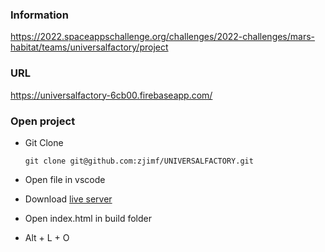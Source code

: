 ### Information
https://2022.spaceappschallenge.org/challenges/2022-challenges/mars-habitat/teams/universalfactory/project

### URL

https://universalfactory-6cb00.firebaseapp.com/

### Open project
- Git Clone

  ```
  git clone git@github.com:zjimf/UNIVERSALFACTORY.git
  ```

- Open file in vscode

- Download [live server](https://marketplace.visualstudio.com/items?itemName=ritwickdey.LiveServer)

- Open index.html in build folder

- Alt + L + O
